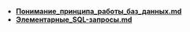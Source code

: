 - **[Понимание_принципа_работы_баз_данных.md](./Понимание_принципа_работы_баз_данных.md)** 
- **[Элементарные_SQL-запросы.md](./Элементарные_SQL-запросы.md)** 